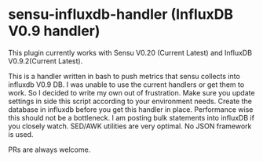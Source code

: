 # sensu-influxdb-handler (InfluxDB V0.9 handler)

This plugin currently works with Sensu V0.20 (Current Latest) and InfluxDB V0.9.2(Current Latest).

This is a handler written in bash to push metrics that sensu collects into influxdb V0.9 DB. I was unable to use the current handlers or get them to work. So I decided to write my own out of frustration.
Make sure you update settings in side this script according to your environment needs. Create the database in influxdb before you get this handler in place.
Performance wise this should not be a bottleneck. I am posting bulk statements into influxDB if you closely watch. SED/AWK utilities are  very optimal. No JSON framework is used.

PRs are always welcome.
